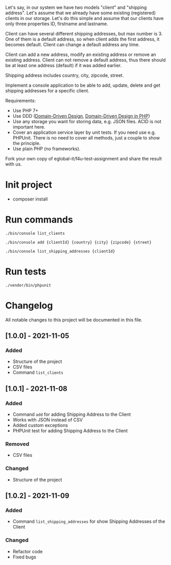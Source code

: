Let's say, in our system we have two models "client" and "shipping address". Let's assume that we already have some existing (registered) clients in our storage. Let's do this simple and assume that our clients have only three properties ID, firstname and lastname.

Client can have several different shipping addresses, but max number is 3. One of them is a default address, so when client adds the first address, it becomes default. Client can change a default address any time.

Client can add a new address, modify an existing address or remove an existing address. Client can not remove a default address, thus there should be at least one address (default) if it was added earlier.

Shipping address includes country, city, zipcode, street.

Implement a console application to be able to add, update, delete and get shipping addresses for a specific client.

Requirements: 
- 	Use PHP 7+
- 	Use DDD ([Domain-Driven Design](https://www.amazon.com/exec/obidos/ASIN/0321125215/domainlanguag-20 "Domain-Driven Design"), [Domain-Driven Design in PHP](https://leanpub.com/ddd-in-php "Domain-Driven Design in PHP"))
- 	Use any storage you want for storing data, e.g. JSON files. ACID is not important here.
- 	Cover an application service layer by unit tests. If you need use e.g. PHPUnit. There is no need to cover all methods, just a couple to show the principle.
- Use plain PHP (no frameworks).

Fork your own copy of eglobal-it/f4u-test-assignment and share the result with us.

# Init project

- composer install

# Run commands

`./bin/console list_clients`

`./bin/console add {clientId} {country} {city} {zipcode} {street}`

`./bin/console list_shipping_addresses {clientId}`

# Run tests

`./vendor/bin/phpunit`

# Changelog

All notable changes to this project will be documented in this file.

## [1.0.0] - 2021-11-05

### Added

- Structure of the project
- CSV files
- Command `list_clients`

## [1.0.1] - 2021-11-08

### Added

- Command `add` for adding Shipping Address to the Client
- Works with JSON instead of CSV
- Added custom exceptions
- PHPUnit test for adding Shipping Address to the Client

### Removed

- CSV files

### Changed

- Structure of the project

## [1.0.2] - 2021-11-09

### Added

- Command `list_shipping_addresses` for show Shipping Addresses of the Client

### Changed

- Refactor code
- Fixed bugs
